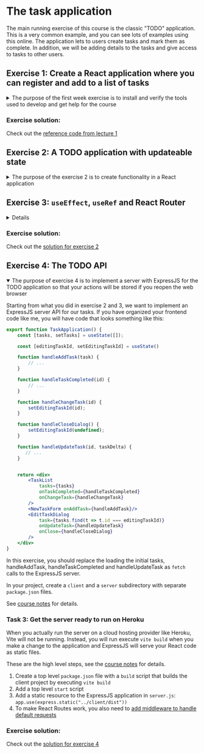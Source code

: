 # The task application

The main running exercise of this course is the classic "TODO" application.  This is a very common example, and you
can see lots of examples using this online. The application lets to users create tasks and mark them as complete.
In addition, we will be adding details to the tasks and give access to tasks to other users.

## Exercise 1: Create a React application where you can register and add to a list of tasks

<details>

<summary>
The purpose of the first week exercise is to install and verify the tools used to develop and get help for the course
</summary>


Your application should have the following:

1. A list of checkboxes for all created tasks
2. An input field with a submit button to add a new task

You can choose to ways to create the application:

### Step 1: Install and sign up for necessary tools

1. Install [NodeJS](https://nodejs.org/en/download/package-manager) (if you don't already have it)
2. Sign up for [GitHub student developer pack](https://education.github.com/pack/join) which gives you access to
   important resources like IntelliJ Ultimate and Heroku for free. Make sure to use your school email address for the
   registration.
3. Download [IntelliJ IDEA Ultimate](https://www.jetbrains.com/idea/download/). You can use a Trial license until your
   GitHub student pack is registered. You can then use [the IntelliJ student page](https://www.jetbrains.com/shop/eform/students)
   to get a long term license
4. Sign in to https://mattermost.kristiania.no/ and find the [PG6301 channel](https://mattermost.kristiania.no/it2023/channels/pg6301---webutvikling-og-api-design) and send a message saying Hello

### Step 2: Alternative 1: Use the Vite project wizard (quick start, but lots of confusing code)

Open a terminal Window, and `cd` to a directory for your course assignments. This directory should not contain
spaces or special characters (`[a-zA-Z0-9._-]` are okay)

1. Run `npm init vite` - this will ask you what name you want for your project subdirectory,
   what framework to use (select React) and what variant to use (select JavaScript)
2. Follow the instructions from the Wizard to `cd` into the directory and run `npm install` and `npm run dev`
3. Go to http://localhost:5173/ to see your project running
4. Start IntelliJ
5. Open the project directory using File > Open
6. Navigate to `src/App.jsx` and update the code to create a TODO application
7. When you have completed your application, upload the code to GitHub

### Step 2: Alternative 2: Build the project from scratch (more steps, but no files not created by you)

Open a terminal Window, and `cd` to a directory for your course assignments. This directory should not contain
spaces or special characters (`[a-zA-Z0-9._-]` are okay)

1. `mkdir <your project name>`: create a new directory for your project
2. `cd <your project name>`: change directory to the project directory
3. `npm init -y`: creates `package.json` for your scripts and dependencies
4. `npm install --save-dev vite`: add Vite as a tool in your project
5. `npm install react react-dom`: add React as a library in your project
6. `npm pkg set scripts.dev="vite"` Add a script to run your project
7. `npm run dev`: starts up the project
8. Go to http://localhost:5173/ to see your (empty) project running

You can now open the project in IntelliJ and start development

1. Start IntelliJ
2. File > Open: Open the project directory
3. Create files named `index.html` and `src/main.jsx`. See the
   [course material](https://github.com/kristiania-pg6301-2024/pg6301-frontend-programming/?tab=readme-ov-file#creating-the-frontend-project)
   to see how these files should look
4. Add the code to create a `<TodoApplication />` component with a `<AddTaskForm />` component
5. When you have completed your application, upload the code to GitHub

### Step 3: Feedback and continue

When you have managed to create your first React application, you should send a message saying simply
"Exercise 1 complete! 🎉" at Mattermost! Feel free to include the link to your GitHub repository.

If you want to explore React a bit more right away, check out the [official React tutorials](https://react.dev/learn).

### Step 4: Competition

We need a logo for the course GitHub pages. Post your entry on Mattermost and vote with emojiis on other entries. Despite knowing better from experience, I will let the democratic process decide on the logo.

</details>

### Exercise solution:

Check out the [reference code from lecture 1](https://github.com/kristiania-pg6301-2024/pg6301-frontend-programming/tree/reference/01)

## Exercise 2: A TODO application with updateable state

<details>
<summary>The purpose of the exercise 2 is to create functionality in a React application</summary>

Starting with what you learned in exercise 1, let's transform the simple list of tasks into a more functional application.
Implement the following features:

* Create task
* Complete task
* Change task description
* Show task details

You should start out as we showed in the lecture, with a static component that you gradually make dynamic. Here is a possible starting point:

```jsx
function TaskList() {
   const tasks = [
      { id: 1, description: "Follow the lecture", completed: true },
      { id: 2, description: "Read the exercise", completed: false },
      { id: 3, description: "Complete the exercise", completed: false },
   ];
   
   return <div>
      <h2>Tasks</h2>
      {tasks.map(({id, description, completed}) => <label key={id}>
         <input type="checkbox" checked={completed} />
         {description}
      </label>)}
   </div>;
}
```


### New task

Register a new task by typing the task description in an input and pressing submit (the list of tasks should be a React `useState` with an array of objects, the current state of the input should be a `useState` with a string)

### Complete task

Mark the task as completed by checking a checkbox next to the task (`<input type=checkbox />`)
(implement by updating the task state for the checked task - this is a bit tricky)

</details>

## Exercise 3: `useEffect`, `useRef` and React Router

<details>

### Change task description

Let the user update the description of an existing state by clicking a link by the task.
When updating a task, use a `<dialog>`.

1. `useState` with a `dialogOpen` state that reflects the state of the dialog
2. `useRef` to refer to the `<dialog>` element and `useEffect` to `showModal()` when `dialogOpen` updates
3. Submitting the form in the dialog should close the dialog

### Close the dialog correctly

If you press Escape in the dialog for updating task title, you may be unable to click the dialog open again.
This is because the state of `dialogOpen` has drifted away from the state of the HTML elements. Add a close listener
to the dialog (using the `useRef` reference) to update `dialogOpen` state when the user closes the dialog.

### Show task details with a router

Add `react-router-dom` as a dependency. Clicking on a task should take you to another route that focuses on the task.
You can choose whether this page just displays the task description or if you want to add more info.

</details>

### Exercise solution:

Check out the [solution for exercise 2](https://github.com/kristiania-pg6301-2024/pg6301-frontend-programming/tree/exercise/02/solution)

## Exercise 4: The TODO API

<details open>
<summary>The purpose of exercise 4 is to implement a server with ExpressJS for the TODO application so that your actions will be stored if you reopen the web browser</summary>

Starting from what you did in exercise 2 and 3, we want to implement an ExpressJS server API for our tasks. If you have organized your frontend code like me, you
will have code that looks something like this:

```jsx
export function TaskApplication() {
    const [tasks, setTasks] = useState([]);

    const [editingTaskId, setEditingTaskId] = useState()

    function handleAddTask(task) {
        // ...
    }

    function handleTaskCompleted(id) {
        // ...
    }

    function handleChangeTask(id) {
        setEditingTaskId(id);
    }

    function handleCloseDialog() {
        setEditingTaskId(undefined);
    }

    function handleUpdateTask(id, taskDelta) {
       // ...
    }


    return <div>
        <TaskList
            tasks={tasks}
            onTaskCompleted={handleTaskCompleted}
            onChangeTask={handleChangeTask}
        />
        <NewTaskForm onAddTask={handleAddTask}/>
        <EditTaskDialog
            task={tasks.find(t => t.id === editingTaskId)}
            onUpdateTask={handleUpdateTask}
            onClose={handleCloseDialog}
        />
    </div>
}
```

In this exercise, you should replace the loading the initial tasks, handleAddTask, handleTaskCompleted and handleUpdateTask
as `fetch` calls to the ExpressJS server.

In your project, create a `client` and a `server` subdirectory with separate `package.json` files.

See [course notes](https://github.com/kristiania-pg6301-2024/pg6301-frontend-programming/?tab=readme-ov-file#converting-react-to-serve-from-express) for details.


### Task 3: Get the server ready to run on Heroku

When you actually run the server on a cloud hosting provider like Heroku, Vite will not be running. Instead, you will run
execute `vite build` when you make a change to the application and ExpressJS will serve your React code as static files.

These are the high level steps, see the [course notes](https://github.com/kristiania-pg6301-2024/pg6301-frontend-programming/?tab=readme-ov-file#deploy-to-heroku) for details.

1. Create a top level `package.json` file with a `build` script that builds the client project by executing `vite build`
2. Add a top level `start` script
3. Add a static resource to the ExpressJS application in `server.js`: `app.use(express.static("../client/dist"))`
4. To make React Routes work, you also need to [add middleware to handle default requests](https://github.com/kristiania-pg6301-2024/pg6301-frontend-programming/?tab=readme-ov-file#express-middleware-for-dealing-with-browserrouter)

</details>

### Exercise solution:

Check out the [solution for exercise 4](https://github.com/kristiania-pg6301-2024/pg6301-frontend-programming/tree/exercise/04/solution)

